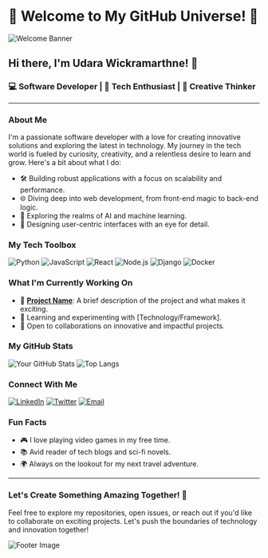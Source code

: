 # 🌟 Welcome to My GitHub Universe! 🌟

![Welcome Banner](https://media.licdn.com/dms/image/D5616AQEnES6difoqrA/profile-displaybackgroundimage-shrink_350_1400/0/1694696296345?e=1724284800&v=beta&t=O1oGIMfrsHVnzSFp5GbH49gjGBLxDXpLOJVAuGPglSA) <!-- Add your banner image link here -->

## Hi there, I'm Udara Wickramarthne! 👋

### 💻 Software Developer | 🚀 Tech Enthusiast | 🎨 Creative Thinker

---

### About Me

I'm a passionate software developer with a love for creating innovative solutions and exploring the latest in technology. My journey in the tech world is fueled by curiosity, creativity, and a relentless desire to learn and grow. Here's a bit about what I do:

- 🛠️ Building robust applications with a focus on scalability and performance.
- 🌐 Diving deep into web development, from front-end magic to back-end logic.
- 🤖 Exploring the realms of AI and machine learning.
- 🎨 Designing user-centric interfaces with an eye for detail.

### My Tech Toolbox

![Python](https://img.shields.io/badge/Python-3776AB?style=for-the-badge&logo=python&logoColor=white)
![JavaScript](https://img.shields.io/badge/JavaScript-F7DF1E?style=for-the-badge&logo=javascript&logoColor=black)
![React](https://img.shields.io/badge/React-20232A?style=for-the-badge&logo=react&logoColor=61DAFB)
![Node.js](https://img.shields.io/badge/Node.js-339933?style=for-the-badge&logo=nodedotjs&logoColor=white)
![Django](https://img.shields.io/badge/Django-092E20?style=for-the-badge&logo=django&logoColor=white)
![Docker](https://img.shields.io/badge/Docker-2496ED?style=for-the-badge&logo=docker&logoColor=white)

### What I'm Currently Working On

- 🔭 **[Project Name](https://github.com/yourusername/project-name)**: A brief description of the project and what makes it exciting.
- 🌱 Learning and experimenting with [Technology/Framework].
- 🎯 Open to collaborations on innovative and impactful projects.

### My GitHub Stats

![Your GitHub Stats](https://github-readme-stats.vercel.app/api?username=yourusername&show_icons=true&theme=radical)
![Top Langs](https://github-readme-stats.vercel.app/api/top-langs/?username=yourusername&layout=compact&theme=radical)

### Connect With Me

[![LinkedIn](https://img.shields.io/badge/LinkedIn-0A66C2?style=for-the-badge&logo=linkedin&logoColor=white)](https://www.linkedin.com/in/yourprofile/)
[![Twitter](https://img.shields.io/badge/Twitter-1DA1F2?style=for-the-badge&logo=twitter&logoColor=white)](https://twitter.com/yourprofile)
[![Email](https://img.shields.io/badge/Email-D14836?style=for-the-badge&logo=gmail&logoColor=white)](mailto:youremail@example.com)

### Fun Facts

- 🎮 I love playing video games in my free time.
- 📚 Avid reader of tech blogs and sci-fi novels.
- 🌍 Always on the lookout for my next travel adventure.

---

### Let's Create Something Amazing Together! 🚀

Feel free to explore my repositories, open issues, or reach out if you'd like to collaborate on exciting projects. Let's push the boundaries of technology and innovation together!

![Footer Image](https://example.com/your-footer-image.jpg) <!-- Add your footer image link here -->

